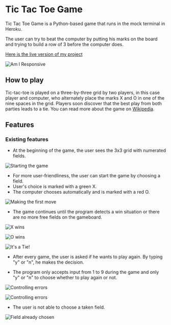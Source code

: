 # Tic Tac Toe Game

Tic Tac Toe Game is a Python-based game that runs in the mock terminal in Heroku.

The user can try to beat the computer by putting his marks on the board and trying to build a row of 3 before the computer does.

[Here is the live version of my project](https://tictact-068cd7ef6bf7.herokuapp.com/)

![Am I Responsive](assets/imgs/AmIResponsive.png)

## How to play

Tic-tac-toe is played on a three-by-three grid by two players, in this case player and computer, who alternately place the marks X and O in one of the nine spaces in the grid. Players soon discover that the best play from both parties leads to a tie. You can read more about the game on [Wikipedia](https://en.wikipedia.org/wiki/Tic-tac-toe).

## Features

### Existing features

- At the beginning of the game, the user sees the 3x3 grid with numerated fields.

![Starting the game](assets/imgs/Game_start.png)

- For more user-friendliness, the user can start the game by choosing a field.
- User's choice is marked with a green X.
- The computer chooses automatically and is marked with a red O.

![Making the first move](assets/imgs/First_choice.png)

- The game continues until the program detects a win situation or there are no more free fields on the gameboard.

![X wins](assets/imgs/X_wins.png)

![O wins](assets/imgs/O_wins.png)

![It's a Tie!](assets/imgs/Tie.png)

- After every game, the user is asked if he wants to play again. By typing "y" or "n", he makes the decision.

- The program only accepts input from 1 to 9 during the game and only "y" or "n" to choose whether to play again or not.

![Controlling errors](assets/imgs/Users_choice.png)

![Controlling errors](assets/imgs/y_n.png)

- The user is not able to choose a taken field.

![Field already chosen](assets/imgs/same_choice.png)
